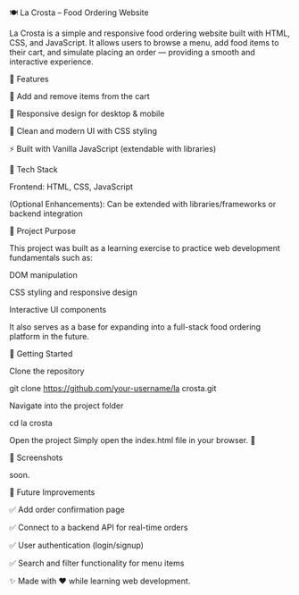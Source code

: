 🍽️ La Crosta – Food Ordering Website

La Crosta is a simple and responsive food ordering website built with HTML, CSS, and JavaScript.
It allows users to browse a menu, add food items to their cart, and simulate placing an order — providing a smooth and interactive experience.

🔹 Features

🛒 Add and remove items from the cart

📱 Responsive design for desktop & mobile

🎨 Clean and modern UI with CSS styling

⚡ Built with Vanilla JavaScript (extendable with libraries)

🔹 Tech Stack

Frontend: HTML, CSS, JavaScript

(Optional Enhancements): Can be extended with libraries/frameworks or backend integration

🔹 Project Purpose

This project was built as a learning exercise to practice web development fundamentals such as:

DOM manipulation

CSS styling and responsive design

Interactive UI components

It also serves as a base for expanding into a full-stack food ordering platform in the future.

🔹 Getting Started

Clone the repository

git clone https://github.com/your-username/la crosta.git


Navigate into the project folder

cd la crosta


Open the project
Simply open the index.html file in your browser. 🚀

🔹 Screenshots

soon.


🔹 Future Improvements

✅ Add order confirmation page

✅ Connect to a backend API for real-time orders

✅ User authentication (login/signup)

✅ Search and filter functionality for menu items


✨ Made with ❤️ while learning web development.
